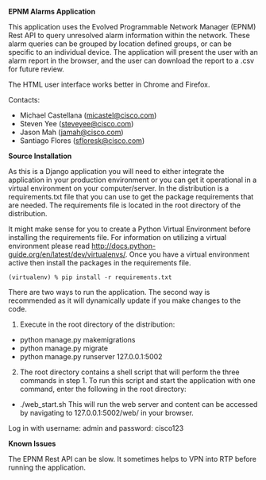 **EPNM Alarms Application**

This application uses the Evolved Programmable Network Manager (EPNM) Rest API to query unresolved alarm information within the network. These alarm queries can be grouped by location defined groups, or can be specific to an individual device. The application will present the user with an alarm report in the browser, and the user can download the report to a .csv for future review.

The HTML user interface works better in Chrome and Firefox.

Contacts:

* Michael Castellana (micastel@cisco.com)
* Steven Yee (steveyee@cisco.com)
* Jason Mah (jamah@cisco.com)
* Santiago Flores (sfloresk@cisco.com)



**Source Installation**

As this is a Django application you will need to either integrate the application in your production environment or you can get it operational in a virtual environment on your computer/server. In the distribution is a requirements.txt file that you can use to get the package requirements that are needed. The requirements file is located in the root directory of the distribution.

It might make sense for you to create a Python Virtual Environment before installing the requirements file. For information on utilizing a virtual environment please read http://docs.python-guide.org/en/latest/dev/virtualenvs/. Once you have a virtual environment active then install the packages in the requirements file.

`(virtualenv) % pip install -r requirements.txt
`

There are two ways to run the application. The second way is recommended as it will dynamically update if you make changes to the code.
1) Execute in the root directory of the distribution:
 - python manage.py makemigrations
 - python manage.py migrate
 - python manage.py runserver 127.0.0.1:5002

2) The root directory contains a shell script that will perform the three commands in step 1.
To run this script and start the application with one command, enter the following in the root directory:
 - ./web_start.sh
This will run the web server and content can be accessed by navigating to 127.0.0.1:5002/web/ in your browser.

Log in with username: admin and password: cisco123

**Known Issues**

The EPNM Rest API can be slow. It sometimes helps to VPN into RTP before running the application.
